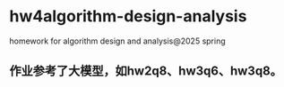 # hw4algorithm-design-analysis
homework for algorithm design and analysis@2025 spring
## 作业参考了大模型，如hw2q8、hw3q6、hw3q8。
